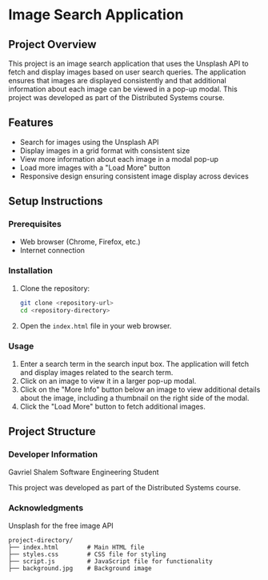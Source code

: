 # Image Search Application

## Project Overview

This project is an image search application that uses the Unsplash API to fetch and display images based on user search queries. The application ensures that images are displayed consistently and that additional information about each image can be viewed in a pop-up modal. This project was developed as part of the Distributed Systems course.

## Features

- Search for images using the Unsplash API
- Display images in a grid format with consistent size
- View more information about each image in a modal pop-up
- Load more images with a "Load More" button
- Responsive design ensuring consistent image display across devices

## Setup Instructions

### Prerequisites

- Web browser (Chrome, Firefox, etc.)
- Internet connection

### Installation

1. Clone the repository:

    ```bash
    git clone <repository-url>
    cd <repository-directory>
    ```

2. Open the `index.html` file in your web browser.

### Usage

1. Enter a search term in the search input box. The application will fetch and display images related to the search term.
2. Click on an image to view it in a larger pop-up modal.
3. Click on the "More Info" button below an image to view additional details about the image, including a thumbnail on the right side of the modal.
4. Click the "Load More" button to fetch additional images.

## Project Structure

### Developer Information
Gavriel Shalem
Software Engineering Student

This project was developed as part of the Distributed Systems course.

### Acknowledgments
Unsplash for the free image API
```plaintext
project-directory/
├── index.html        # Main HTML file
├── styles.css        # CSS file for styling
├── script.js         # JavaScript file for functionality
├── background.jpg    # Background image 

